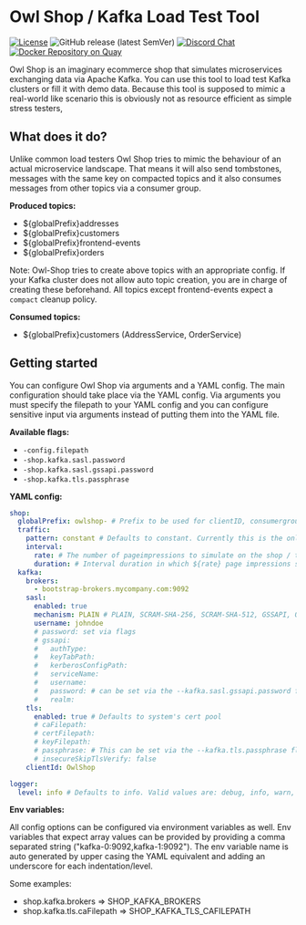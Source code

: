 # Owl Shop / Kafka Load Test Tool

[![License](https://img.shields.io/badge/License-Apache%202.0-blue.svg)](https://github.com/cloudhut/owl-shop/blob/master/LICENSE)
![GitHub release (latest SemVer)](https://img.shields.io/github/v/release/cloudhut/owl-shop?sort=semver)
[![Discord Chat](https://img.shields.io/badge/discord-online-brightgreen.svg)](https://discord.gg/KQj7P6v)
[![Docker Repository on Quay](https://img.shields.io/badge/docker%20image-ready-green "Docker Repository on Quay")](https://quay.io/repository/cloudhut/owl-shop?tab=tags)

Owl Shop is an imaginary ecommerce shop that simulates microservices exchanging data via Apache Kafka.
You can use this tool to load test Kafka clusters or fill it with demo data. Because this tool is supposed 
to mimic a real-world like scenario this is obviously not as resource efficient as simple stress testers,

## What does it do?

Unlike common load testers Owl Shop tries to mimic the behaviour of an actual microservice landscape. That means it will
also send tombstones, messages with the same key on compacted topics and it also consumes messages from other topics
via a consumer group. 

**Produced topics:**

- ${globalPrefix}addresses
- ${globalPrefix}customers
- ${globalPrefix}frontend-events
- ${globalPrefix}orders

Note: Owl-Shop tries to create above topics with an appropriate config. If your Kafka cluster does not allow auto topic
creation, you are in charge of creating these beforehand. All topics except frontend-events expect a `compact` cleanup policy.

**Consumed topics:**

- ${globalPrefix}customers (AddressService, OrderService)

## Getting started

You can configure Owl Shop via arguments and a YAML config. The main configuration should take place via the YAML
config. Via arguments you must specify the filepath to your YAML config and you can configure sensitive input via arguments
instead of putting them into the YAML file.

**Available flags:**

- `-config.filepath`
- `-shop.kafka.sasl.password`
- `-shop.kafka.sasl.gssapi.password`
- `-shop.kafka.tls.passphrase`

**YAML config:**

```yaml
shop:
  globalPrefix: owlshop- # Prefix to be used for clientID, consumergroupIDs and all topic names. Defaults to "owlshop-"
  traffic:
    pattern: constant # Defaults to constant. Currently this is the only supported pattern
    interval:
      rate: # The number of pageimpressions to simulate on the shop / the specified interval duration. This roughly equals to the number of Kafka messages beind produced
      duration: # Interval duration in which ${rate} page impressions shall be simulated (e.g. 500 impressions / 1s)
  kafka:
    brokers:
      - bootstrap-brokers.mycompany.com:9092
    sasl:
      enabled: true
      mechanism: PLAIN # PLAIN, SCRAM-SHA-256, SCRAM-SHA-512, GSSAPI, OAUTHBEARER
      username: johndoe
      # password: set via flags
      # gssapi:
      #   authType:
      #   keyTabPath:
      #   kerberosConfigPath:
      #   serviceName:
      #   username:
      #   password: # can be set via the --kafka.sasl.gssapi.password flag as well
      #   realm:
    tls:
      enabled: true # Defaults to system's cert pool
      # caFilepath:
      # certFilepath:
      # keyFilepath:
      # passphrase: # This can be set via the --kafka.tls.passphrase flag as well
      # insecureSkipTlsVerify: false
    clientId: OwlShop

logger:
  level: info # Defaults to info. Valid values are: debug, info, warn, error, fatal
```

**Env variables:**

All config options can be configured via environment variables
as well.  Env variables that expect array values can be provided by providing
a comma separated string ("kafka-0:9092,kafka-1:9092").
The env variable name is auto generated by upper casing the YAML
equivalent and adding an underscore for each indentation/level.

Some examples:
- shop.kafka.brokers => SHOP_KAFKA_BROKERS
- shop.kafka.tls.caFilepath => SHOP_KAFKA_TLS_CAFILEPATH
